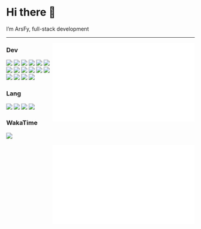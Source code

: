 # Hi there 👋

I’m ArsFy, full-stack development

-----

<img title="ArsFy's GitHub stats" src="https://github.com/ArsFy/github-stats/blob/master/generated/overview.svg" align="right" width="380px" height="210px" />

### Dev
![](https://img.shields.io/badge/Golang-BE-blue)
![](https://img.shields.io/badge/NodeJS-BE-green)
![](https://img.shields.io/badge/Java-BE-orange)
![](https://img.shields.io/badge/C-BE-blue)
![](https://img.shields.io/badge/Kotlin-BE-purple)
![](https://img.shields.io/badge/Python-BE-blue)
![](https://img.shields.io/badge/Shell-SC-yellow)
![](https://img.shields.io/badge/React-FE-blue)
![](https://img.shields.io/badge/Tailwind-FE-cyan)
![](https://img.shields.io/badge/Flutter-AP-blue)
![](https://img.shields.io/badge/Android-AP-green)
![](https://img.shields.io/badge/MySQL-DB-green)
![](https://img.shields.io/badge/PGSQL-DB-blue)
![](https://img.shields.io/badge/Redis-DB-red)
![](https://img.shields.io/badge/Mongo-DB-green)
![](https://img.shields.io/badge/Oracle-DB-red)

### Lang
![](https://img.shields.io/badge/🇬🇧-English-blue)
![](https://img.shields.io/badge/🇭🇰-Cantonese-red)
![](https://img.shields.io/badge/🇨🇳-Mandarin-red)
![](https://img.shields.io/badge/🇯🇵-Japanese-white)

### WakaTime
![](https://wakapi.dev/api/badge/arsfy/arsfy/interval:30_days?label=last%2030d)

<div align="right">
  <img title="ArsFy's GitHub Languages" src="https://raw.githubusercontent.com/Arsfy/github-stats/master/generated/languages.svg" width="380px" height="210px" />
</div>
